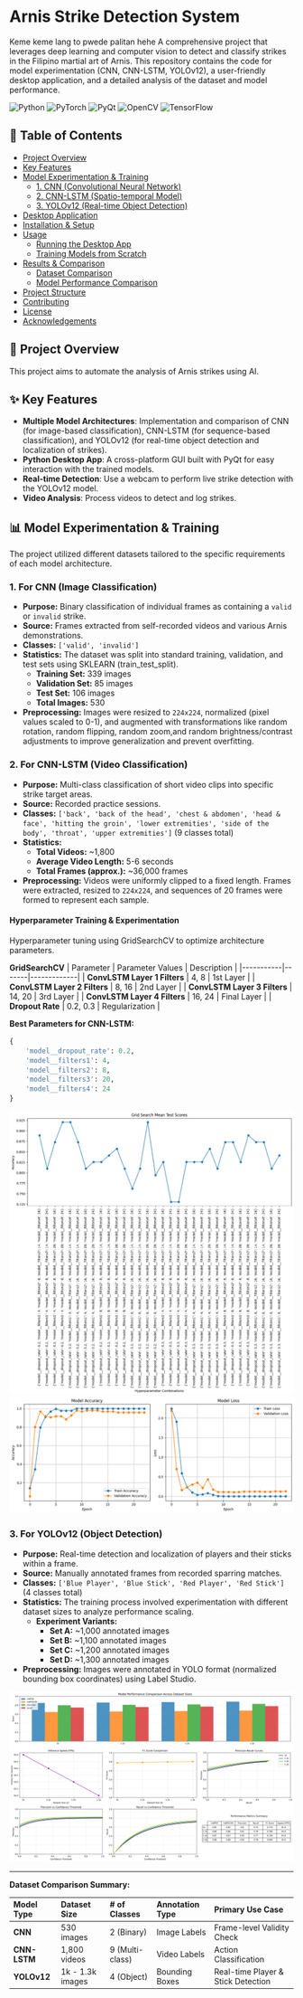 # Arnis Strike Detection System
Keme keme lang to pwede palitan hehe
A comprehensive project that leverages deep learning and computer vision to detect and classify strikes in the Filipino martial art of Arnis. This repository contains the code for model experimentation (CNN, CNN-LSTM, YOLOv12), a user-friendly desktop application, and a detailed analysis of the dataset and model performance.

![Python](https://img.shields.io/badge/Python-3.8%2B-blue)
![PyTorch](https://img.shields.io/badge/PyTorch-Latest-orange)
![PyQt](https://img.shields.io/badge/PyQt-5%2B-green)
![OpenCV](https://img.shields.io/badge/OpenCV-4.x-lightgrey)
![TensorFlow](https://img.shields.io/badge/TensorFlow-2.x-FF6F00?logo=tensorflow&logoColor=white)


## 📖 Table of Contents

- [Project Overview](#-project-overview)
- [Key Features](#-key-features)
- [Model Experimentation & Training](#-model-experimentation--training)
  - [1. CNN (Convolutional Neural Network)](#1-cnn-convolutional-neural-network)
  - [2. CNN-LSTM (Spatio-temporal Model)](#2-cnn-lstm-spatio-temporal-model)
  - [3. YOLOv12 (Real-time Object Detection)](#3-yolov12-real-time-object-detection)
- [Desktop Application](#-desktop-application)
- [Installation & Setup](#-installation--setup)
- [Usage](#-usage)
  - [Running the Desktop App](#running-the-desktop-app)
  - [Training Models from Scratch](#training-models-from-scratch)
- [Results & Comparison](#-results--comparison)
  - [Dataset Comparison](#dataset-comparison)
  - [Model Performance Comparison](#model-performance-comparison)
- [Project Structure](#-project-structure)
- [Contributing](#-contributing)
- [License](#-license)
- [Acknowledgements](#-acknowledgements)

## 🎯 Project Overview
This project aims to automate the analysis of Arnis strikes using AI.

## ✨ Key Features

- **Multiple Model Architectures**: Implementation and comparison of CNN (for image-based classification), CNN-LSTM (for sequence-based classification), and YOLOv12 (for real-time object detection and localization of strikes).
- **Python Desktop App**: A cross-platform GUI built with PyQt for easy interaction with the trained models.
- **Real-time Detection**: Use a webcam to perform live strike detection with the YOLOv12 model.
- **Video Analysis**: Process videos to detect and log strikes.

## 📊 Model Experimentation & Training

The project utilized different datasets tailored to the specific requirements of each model architecture.

### 1. For CNN (Image Classification)
- **Purpose:** Binary classification of individual frames as containing a `valid` or `invalid` strike.
- **Source:** Frames extracted from self-recorded videos and various Arnis demonstrations.
- **Classes:** `['valid', 'invalid']`
- **Statistics:** The dataset was split into standard training, validation, and test sets using SKLEARN (train_test_split).
  - **Training Set:** 339 images
  - **Validation Set:** 85 images
  - **Test Set:** 106 images
  - **Total Images:** 530
- **Preprocessing:** Images were resized to `224x224`, normalized (pixel values scaled to 0-1), and augmented with transformations like random rotation, random flipping, random zoom,and random brightness/contrast adjustments to improve generalization and prevent overfitting.

### 2. For CNN-LSTM (Video Classification)
- **Purpose:** Multi-class classification of short video clips into specific strike target areas.
- **Source:** Recorded practice sessions.
- **Classes:** `['back', 'back of the head', 'chest & abdomen', 'head & face', 'hitting the groin', 'lower extremities', 'side of the body', 'throat', 'upper extremities']` (9 classes total)
- **Statistics:**
  - **Total Videos:** ~1,800
  - **Average Video Length:** 5-6 seconds
  - **Total Frames (approx.):** ~36,000 frames
- **Preprocessing:** Videos were uniformly clipped to a fixed length. Frames were extracted, resized to `224x224`, and sequences of 20 frames were formed to represent each sample.

#### Hyperparameter Training & Experimentation
Hyperparameter tuning using GridSearchCV to optimize architecture parameters.

**GridSearchCV**
| Parameter | Parameter Values | Description |
|-----------|-------|-------------|
| **ConvLSTM Layer 1 Filters** | 4, 8 | 1st Layer |
| **ConvLSTM Layer 2 Filters** | 8, 16 | 2nd Layer |
| **ConvLSTM Layer 3 Filters** | 14, 20 | 3rd Layer |
| **ConvLSTM Layer 4 Filters** | 16, 24 | Final Layer |
| **Dropout Rate** | 0.2, 0.3 | Regularization |

**Best Parameters for CNN-LSTM:**
```python
{
    'model__dropout_rate': 0.2,
    'model__filters1': 4,
    'model__filters2': 8, 
    'model__filters3': 20,
    'model__filters4': 24
}
```

![Hyperparameter Training Results](images/results.png)
![Hyperparameter Training Results](images/train_results.png)


### 3. For YOLOv12 (Object Detection)
- **Purpose:** Real-time detection and localization of players and their sticks within a frame.
- **Source:** Manually annotated frames from recorded sparring matches.
- **Classes:** `['Blue Player', 'Blue Stick', 'Red Player', 'Red Stick']` (4 classes total)
- **Statistics:** The training process involved experimentation with different dataset sizes to analyze performance scaling.
  - **Experiment Variants:**
    - **Set A:** ~1,000 annotated images
    - **Set B:** ~1,100 annotated images
    - **Set C:** ~1,200 annotated images
    - **Set D:** ~1,300 annotated images
- **Preprocessing:** Images were annotated in YOLO format (normalized bounding box coordinates) using Label Studio.

![YOLO Training Results](images/yolo_dataset_comparison.png)

---


**Dataset Comparison Summary:**

| Model Type | Dataset Size | # of Classes | Annotation Type | Primary Use Case |
| :--- | :--- | :--- | :--- | :--- |
| **CNN** | 530 images | 2 (Binary) | Image Labels | Frame-level Validity Check |
| **CNN-LSTM** | 1,800 videos | 9 (Multi-class) | Video Labels | Action Classification |
| **YOLOv12** | 1k - 1.3k images | 4 (Object) | Bounding Boxes | Real-time Player & Stick Detection |

